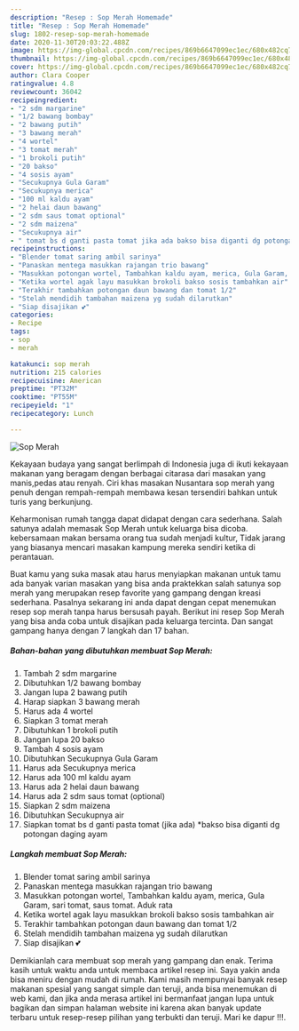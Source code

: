 ```yaml
---
description: "Resep : Sop Merah Homemade"
title: "Resep : Sop Merah Homemade"
slug: 1802-resep-sop-merah-homemade
date: 2020-11-30T20:03:22.488Z
image: https://img-global.cpcdn.com/recipes/869b6647099ec1ec/680x482cq70/sop-merah-foto-resep-utama.jpg
thumbnail: https://img-global.cpcdn.com/recipes/869b6647099ec1ec/680x482cq70/sop-merah-foto-resep-utama.jpg
cover: https://img-global.cpcdn.com/recipes/869b6647099ec1ec/680x482cq70/sop-merah-foto-resep-utama.jpg
author: Clara Cooper
ratingvalue: 4.8
reviewcount: 36042
recipeingredient:
- "2 sdm margarine"
- "1/2 bawang bombay"
- "2 bawang putih"
- "3 bawang merah"
- "4 wortel"
- "3 tomat merah"
- "1 brokoli putih"
- "20 bakso"
- "4 sosis ayam"
- "Secukupnya Gula Garam"
- "Secukupnya merica"
- "100 ml kaldu ayam"
- "2 helai daun bawang"
- "2 sdm saus tomat optional"
- "2 sdm maizena"
- "Secukupnya air"
- " tomat bs d ganti pasta tomat jika ada bakso bisa diganti dg potongan daging ayam"
recipeinstructions:
- "Blender tomat saring ambil sarinya"
- "Panaskan mentega masukkan rajangan trio bawang"
- "Masukkan potongan wortel, Tambahkan kaldu ayam, merica, Gula Garam, sari tomat, saus tomat. Aduk rata"
- "Ketika wortel agak layu masukkan brokoli bakso sosis tambahkan air"
- "Terakhir tambahkan potongan daun bawang dan tomat 1/2"
- "Stelah mendidih tambahan maizena yg sudah dilarutkan"
- "Siap disajikan 💕"
categories:
- Recipe
tags:
- sop
- merah

katakunci: sop merah 
nutrition: 215 calories
recipecuisine: American
preptime: "PT32M"
cooktime: "PT55M"
recipeyield: "1"
recipecategory: Lunch

---
```



![Sop Merah](https://img-global.cpcdn.com/recipes/869b6647099ec1ec/680x482cq70/sop-merah-foto-resep-utama.jpg)

Kekayaan budaya yang sangat berlimpah di Indonesia juga di ikuti kekayaan makanan yang beragam dengan berbagai citarasa dari masakan yang manis,pedas atau renyah. Ciri khas masakan Nusantara sop merah yang penuh dengan rempah-rempah membawa kesan tersendiri bahkan untuk turis yang berkunjung.


Keharmonisan rumah tangga dapat didapat dengan cara sederhana. Salah satunya adalah memasak Sop Merah untuk keluarga bisa dicoba. kebersamaan makan bersama orang tua sudah menjadi kultur, Tidak jarang yang biasanya mencari masakan kampung mereka sendiri ketika di perantauan.



Buat kamu yang suka masak atau harus menyiapkan makanan untuk tamu ada banyak varian masakan yang bisa anda praktekkan salah satunya sop merah yang merupakan resep favorite yang gampang dengan kreasi sederhana. Pasalnya sekarang ini anda dapat dengan cepat menemukan resep sop merah tanpa harus bersusah payah.
Berikut ini resep Sop Merah yang bisa anda coba untuk disajikan pada keluarga tercinta. Dan sangat gampang hanya dengan 7 langkah dan 17 bahan.


<!--inarticleads1-->

##### Bahan-bahan yang dibutuhkan membuat Sop Merah:

1. Tambah 2 sdm margarine
1. Dibutuhkan 1/2 bawang bombay
1. Jangan lupa 2 bawang putih
1. Harap siapkan 3 bawang merah
1. Harus ada 4 wortel
1. Siapkan 3 tomat merah
1. Dibutuhkan 1 brokoli putih
1. Jangan lupa 20 bakso
1. Tambah 4 sosis ayam
1. Dibutuhkan Secukupnya Gula Garam
1. Harus ada Secukupnya merica
1. Harus ada 100 ml kaldu ayam
1. Harus ada 2 helai daun bawang
1. Harus ada 2 sdm saus tomat (optional)
1. Siapkan 2 sdm maizena
1. Dibutuhkan Secukupnya air
1. Siapkan  tomat bs d ganti pasta tomat (jika ada) *bakso bisa diganti dg potongan daging ayam




<!--inarticleads2-->

##### Langkah membuat  Sop Merah:

1. Blender tomat saring ambil sarinya
1. Panaskan mentega masukkan rajangan trio bawang
1. Masukkan potongan wortel, Tambahkan kaldu ayam, merica, Gula Garam, sari tomat, saus tomat. Aduk rata
1. Ketika wortel agak layu masukkan brokoli bakso sosis tambahkan air
1. Terakhir tambahkan potongan daun bawang dan tomat 1/2
1. Stelah mendidih tambahan maizena yg sudah dilarutkan
1. Siap disajikan 💕




Demikianlah cara membuat sop merah yang gampang dan enak. Terima kasih untuk waktu anda untuk membaca artikel resep ini. Saya yakin anda bisa meniru dengan mudah di rumah. Kami masih mempunyai banyak resep makanan spesial yang sangat simple dan teruji, anda bisa menemukan di web kami, dan jika anda merasa artikel ini bermanfaat jangan lupa untuk bagikan dan simpan halaman website ini karena akan banyak update terbaru untuk resep-resep pilihan yang terbukti dan teruji. Mari ke dapur !!!. 

